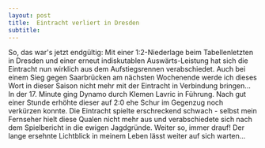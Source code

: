 ```yaml
---
layout: post
title:  Eintracht verliert in Dresden
subtitle:  
---
```


So, das war's jetzt endgültig: Mit einer 1:2-Niederlage beim Tabellenletzten in Dresden und einer erneut indiskutablen Auswärts-Leistung hat sich die Eintracht nun wirklich aus dem Aufstiegsrennen verabschiedet. Auch bei einem Sieg gegen Saarbrücken am nächsten Wochenende werde ich dieses Wort in dieser Saison nicht mehr mit der Eintracht in Verbindung bringen... In der 17. Minute ging Dynamo durch Klemen Lavric in Führung. Nach gut einer Stunde erhöhte dieser auf 2:0 ehe Schur im Gegenzug noch verkürzen konnte. Die Eintracht spielte erschreckend schwach - selbst mein Fernseher hielt diese Qualen nicht mehr aus und verabschiedete sich nach dem Spielbericht in die ewigen Jagdgründe. Weiter so, immer drauf! Der lange ersehnte Lichtblick in meinem Leben lässt weiter auf sich warten...



